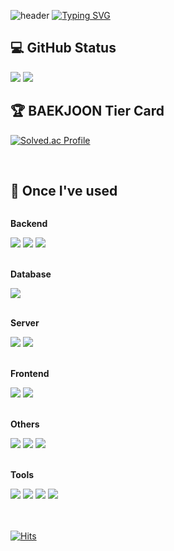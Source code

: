 ![header](https://capsule-render.vercel.app/api?type=waving&color=6994CDEE&text=&animation=twinkling&height=80)
[![Typing SVG](https://readme-typing-svg.demolab.com?font=Alkatra&weight=500&size=45&duration=3500&pause=3&color=6994CDEE&center=false&vCenter=false&multiline=true&repeat=true&width=1000&height=100&lines=Welcome+to+Geunsu's+GitHub!👋)](https://git.io/typing-svg)

## 💻 GitHub Status
<img src="https://github-readme-stats.vercel.app/api?username=geunsu12&include_all_commits=true&theme=tokyonight&show_icons=true"/>

<img src="https://github-readme-stats.vercel.app/api/top-langs/?username=geunsu12&include_all_commits=true&layout=compact&theme=tokyonight" />


<br>

## 🏆 BAEKJOON Tier Card
[![Solved.ac Profile](http://mazassumnida.wtf/api/v2/generate_badge?boj=imgs)](https://solved.ac/imgs/)

<div align="left">

<br>

## 🔨 Once I've used

<div style="display:flex; flex-direction:column; align-items:flex-start;">
    <!-- Backend -->
    <p><strong>Backend</strong></p>
    <div>
        <img src="https://img.shields.io/badge/Java-007396?style=flat-square&logo=Java&logoColor=white"> 
        <img src="https://img.shields.io/badge/Spring Boot-6DB33F?style=flat-square&logo=spring boot&logoColor=white">
        <img src="https://img.shields.io/badge/Node.js-339933?style=flat-square&logo=nodedotjs&logoColor=white">
    </div><br>
    <!-- Database -->
    <p><strong>Database</strong></p>
    <div>
        <img src="https://img.shields.io/badge/mysql-4479A1?style=flat-square&logo=mysql&logoColor=white"> 
    </div><br>
    <!-- Server -->
    <p><strong>Server</strong></p>
    <div>
        <img src="https://img.shields.io/badge/linux-FCC624?style=flat-square&logo=linux&logoColor=black"> 
        <img src="https://img.shields.io/badge/Amazon AWS-232F3E?style=flat-square&logo=amazon aws&logoColor=white"> 
    </div><br>
    <!-- Frontend -->
    <p><strong>Frontend</strong></p>
    <div>
        <img src="https://img.shields.io/badge/javascript-F7DF1E?style=flat-square&logo=javascript&logoColor=black"> 
        <img src="https://img.shields.io/badge/css-1572B6?style=flat-square&logo=css3&logoColor=white"> 
    </div><br>
    <!-- Others -->
    <p><strong>Others</strong></p>
    <div>
        <img src="https://img.shields.io/badge/python-3776AB?style=flat-square&logo=python&logoColor=white">
        <img src="https://img.shields.io/badge/C++-00599C?style=flat-square&logo=cplusplus&logoColor=white">
        <img src="https://img.shields.io/badge/Pytorch-EE4C2C?style=flat-square&logo=pytorch&logoColor=white">
    </div><br>
    <!-- Tools -->
    <p><strong>Tools</strong></p>
    <div>
        <img src="https://img.shields.io/badge/IntelliJ IDEA-000000?style=flat-square&logo=intellijidea&logoColor=white">
        <img src="https://img.shields.io/badge/VS Code-007ACC?style=flat-square&logo=visualstudiocode&logoColor=black"> 
        <img src="https://img.shields.io/badge/Visual Studio-007ACC?style=flat-square&logo=visualstudio&logoColor=black"> 
        <img src="https://img.shields.io/badge/Google Colab-F9AB00?style=flat-square&logo=googlecolab&logoColor=white"> 
    </div><br>
</div><br>

[![Hits](https://hits.seeyoufarm.com/api/count/incr/badge.svg?url=https%3A%2F%2Fgithub.com%2Fgeunsu12&count_bg=%2308AEEE&title_bg=%23555555&icon=&icon_color=%23E7E7E7&title=hits&edge_flat=true)](https://hits.seeyoufarm.com)
